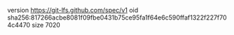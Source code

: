 version https://git-lfs.github.com/spec/v1
oid sha256:817266acbe8081f09fbe0431b75ce95fa1f64e6c590ffaf1322f227f704c4470
size 7020
